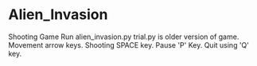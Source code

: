 # Alien_Invasion
Shooting Game
Run alien_invasion.py
trial.py is older version of game.
Movement arrow keys.
Shooting SPACE key.
Pause 'P' Key.
Quit using 'Q' key.
